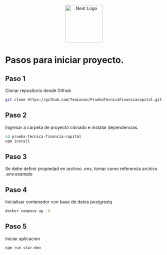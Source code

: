 <p align="center">
  <a href="http://nestjs.com/" target="blank"><img src="https://nestjs.com/img/logo-small.svg" width="120" alt="Nest Logo" /></a>
</p>

# Pasos para iniciar proyecto.

## Paso 1

Clonar repositorio desde Github

```bash
git clone https://github.com/TeoLunas/PruebaTecnicaFinanciacapital.git
```

## Paso 2

Ingresar a carpeta de proyecto clonado e instalar dependencias.
```bash
cd prueba-tecnica-financia-capital
npm install
```

## Paso 3

Se debe definir propiedad en archivo .env, tomar como referencia archivo .env.example

## Paso 4
Inicialisar contenedor con base de datos postgreslq

```bash
docker compose up -d
```

## Paso 5

Iniciar aplicacion
```
npm run star:dev
```



